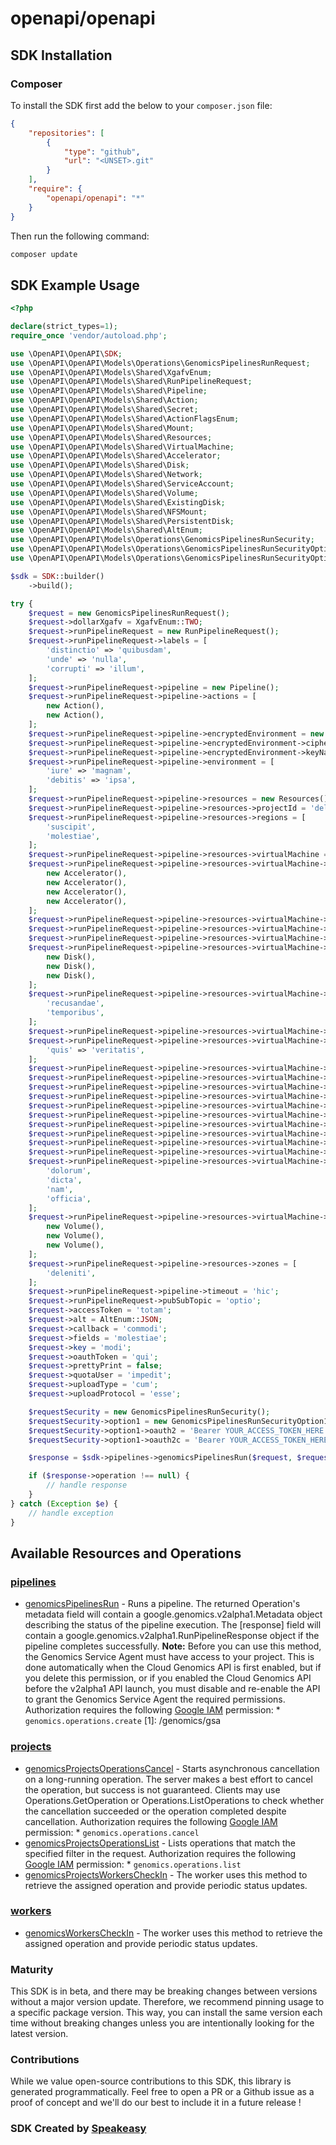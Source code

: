 # openapi/openapi

<!-- Start SDK Installation -->
## SDK Installation

### Composer

To install the SDK first add the below to your `composer.json` file:

```json
{
    "repositories": [
        {
            "type": "github",
            "url": "<UNSET>.git"
        }
    ],
    "require": {
        "openapi/openapi": "*"
    }
}
```

Then run the following command:

```bash
composer update
```
<!-- End SDK Installation -->

## SDK Example Usage
<!-- Start SDK Example Usage -->
```php
<?php

declare(strict_types=1);
require_once 'vendor/autoload.php';

use \OpenAPI\OpenAPI\SDK;
use \OpenAPI\OpenAPI\Models\Operations\GenomicsPipelinesRunRequest;
use \OpenAPI\OpenAPI\Models\Shared\XgafvEnum;
use \OpenAPI\OpenAPI\Models\Shared\RunPipelineRequest;
use \OpenAPI\OpenAPI\Models\Shared\Pipeline;
use \OpenAPI\OpenAPI\Models\Shared\Action;
use \OpenAPI\OpenAPI\Models\Shared\Secret;
use \OpenAPI\OpenAPI\Models\Shared\ActionFlagsEnum;
use \OpenAPI\OpenAPI\Models\Shared\Mount;
use \OpenAPI\OpenAPI\Models\Shared\Resources;
use \OpenAPI\OpenAPI\Models\Shared\VirtualMachine;
use \OpenAPI\OpenAPI\Models\Shared\Accelerator;
use \OpenAPI\OpenAPI\Models\Shared\Disk;
use \OpenAPI\OpenAPI\Models\Shared\Network;
use \OpenAPI\OpenAPI\Models\Shared\ServiceAccount;
use \OpenAPI\OpenAPI\Models\Shared\Volume;
use \OpenAPI\OpenAPI\Models\Shared\ExistingDisk;
use \OpenAPI\OpenAPI\Models\Shared\NFSMount;
use \OpenAPI\OpenAPI\Models\Shared\PersistentDisk;
use \OpenAPI\OpenAPI\Models\Shared\AltEnum;
use \OpenAPI\OpenAPI\Models\Operations\GenomicsPipelinesRunSecurity;
use \OpenAPI\OpenAPI\Models\Operations\GenomicsPipelinesRunSecurityOption1;
use \OpenAPI\OpenAPI\Models\Operations\GenomicsPipelinesRunSecurityOption2;

$sdk = SDK::builder()
    ->build();

try {
    $request = new GenomicsPipelinesRunRequest();
    $request->dollarXgafv = XgafvEnum::TWO;
    $request->runPipelineRequest = new RunPipelineRequest();
    $request->runPipelineRequest->labels = [
        'distinctio' => 'quibusdam',
        'unde' => 'nulla',
        'corrupti' => 'illum',
    ];
    $request->runPipelineRequest->pipeline = new Pipeline();
    $request->runPipelineRequest->pipeline->actions = [
        new Action(),
        new Action(),
    ];
    $request->runPipelineRequest->pipeline->encryptedEnvironment = new Secret();
    $request->runPipelineRequest->pipeline->encryptedEnvironment->cipherText = 'error';
    $request->runPipelineRequest->pipeline->encryptedEnvironment->keyName = 'deserunt';
    $request->runPipelineRequest->pipeline->environment = [
        'iure' => 'magnam',
        'debitis' => 'ipsa',
    ];
    $request->runPipelineRequest->pipeline->resources = new Resources();
    $request->runPipelineRequest->pipeline->resources->projectId = 'delectus';
    $request->runPipelineRequest->pipeline->resources->regions = [
        'suscipit',
        'molestiae',
    ];
    $request->runPipelineRequest->pipeline->resources->virtualMachine = new VirtualMachine();
    $request->runPipelineRequest->pipeline->resources->virtualMachine->accelerators = [
        new Accelerator(),
        new Accelerator(),
        new Accelerator(),
        new Accelerator(),
    ];
    $request->runPipelineRequest->pipeline->resources->virtualMachine->bootDiskSizeGb = 812169;
    $request->runPipelineRequest->pipeline->resources->virtualMachine->bootImage = 'voluptatum';
    $request->runPipelineRequest->pipeline->resources->virtualMachine->cpuPlatform = 'iusto';
    $request->runPipelineRequest->pipeline->resources->virtualMachine->disks = [
        new Disk(),
        new Disk(),
        new Disk(),
    ];
    $request->runPipelineRequest->pipeline->resources->virtualMachine->dockerCacheImages = [
        'recusandae',
        'temporibus',
    ];
    $request->runPipelineRequest->pipeline->resources->virtualMachine->enableStackdriverMonitoring = false;
    $request->runPipelineRequest->pipeline->resources->virtualMachine->labels = [
        'quis' => 'veritatis',
    ];
    $request->runPipelineRequest->pipeline->resources->virtualMachine->machineType = 'deserunt';
    $request->runPipelineRequest->pipeline->resources->virtualMachine->network = new Network();
    $request->runPipelineRequest->pipeline->resources->virtualMachine->network->name = 'Roberta Sipes';
    $request->runPipelineRequest->pipeline->resources->virtualMachine->network->subnetwork = 'odit';
    $request->runPipelineRequest->pipeline->resources->virtualMachine->network->usePrivateAddress = false;
    $request->runPipelineRequest->pipeline->resources->virtualMachine->nvidiaDriverVersion = 'at';
    $request->runPipelineRequest->pipeline->resources->virtualMachine->preemptible = false;
    $request->runPipelineRequest->pipeline->resources->virtualMachine->reservation = 'at';
    $request->runPipelineRequest->pipeline->resources->virtualMachine->serviceAccount = new ServiceAccount();
    $request->runPipelineRequest->pipeline->resources->virtualMachine->serviceAccount->email = 'Jaren.Schmidt52@hotmail.com';
    $request->runPipelineRequest->pipeline->resources->virtualMachine->serviceAccount->scopes = [
        'dolorum',
        'dicta',
        'nam',
        'officia',
    ];
    $request->runPipelineRequest->pipeline->resources->virtualMachine->volumes = [
        new Volume(),
        new Volume(),
        new Volume(),
    ];
    $request->runPipelineRequest->pipeline->resources->zones = [
        'deleniti',
    ];
    $request->runPipelineRequest->pipeline->timeout = 'hic';
    $request->runPipelineRequest->pubSubTopic = 'optio';
    $request->accessToken = 'totam';
    $request->alt = AltEnum::JSON;
    $request->callback = 'commodi';
    $request->fields = 'molestiae';
    $request->key = 'modi';
    $request->oauthToken = 'qui';
    $request->prettyPrint = false;
    $request->quotaUser = 'impedit';
    $request->uploadType = 'cum';
    $request->uploadProtocol = 'esse';

    $requestSecurity = new GenomicsPipelinesRunSecurity();
    $requestSecurity->option1 = new GenomicsPipelinesRunSecurityOption1();
    $requestSecurity->option1->oauth2 = 'Bearer YOUR_ACCESS_TOKEN_HERE';
    $requestSecurity->option1->oauth2c = 'Bearer YOUR_ACCESS_TOKEN_HERE';

    $response = $sdk->pipelines->genomicsPipelinesRun($request, $requestSecurity);

    if ($response->operation !== null) {
        // handle response
    }
} catch (Exception $e) {
    // handle exception
}
```
<!-- End SDK Example Usage -->

<!-- Start SDK Available Operations -->
## Available Resources and Operations


### [pipelines](docs/pipelines/README.md)

* [genomicsPipelinesRun](docs/pipelines/README.md#genomicspipelinesrun) - Runs a pipeline. The returned Operation's metadata field will contain a google.genomics.v2alpha1.Metadata object describing the status of the pipeline execution. The [response] field will contain a google.genomics.v2alpha1.RunPipelineResponse object if the pipeline completes successfully. **Note:** Before you can use this method, the Genomics Service Agent must have access to your project. This is done automatically when the Cloud Genomics API is first enabled, but if you delete this permission, or if you enabled the Cloud Genomics API before the v2alpha1 API launch, you must disable and re-enable the API to grant the Genomics Service Agent the required permissions. Authorization requires the following [Google IAM](https://cloud.google.com/iam/) permission: * `genomics.operations.create` [1]: /genomics/gsa

### [projects](docs/projects/README.md)

* [genomicsProjectsOperationsCancel](docs/projects/README.md#genomicsprojectsoperationscancel) - Starts asynchronous cancellation on a long-running operation. The server makes a best effort to cancel the operation, but success is not guaranteed. Clients may use Operations.GetOperation or Operations.ListOperations to check whether the cancellation succeeded or the operation completed despite cancellation. Authorization requires the following [Google IAM](https://cloud.google.com/iam) permission: * `genomics.operations.cancel`
* [genomicsProjectsOperationsList](docs/projects/README.md#genomicsprojectsoperationslist) - Lists operations that match the specified filter in the request. Authorization requires the following [Google IAM](https://cloud.google.com/iam) permission: * `genomics.operations.list`
* [genomicsProjectsWorkersCheckIn](docs/projects/README.md#genomicsprojectsworkerscheckin) - The worker uses this method to retrieve the assigned operation and provide periodic status updates.

### [workers](docs/workers/README.md)

* [genomicsWorkersCheckIn](docs/workers/README.md#genomicsworkerscheckin) - The worker uses this method to retrieve the assigned operation and provide periodic status updates.
<!-- End SDK Available Operations -->

### Maturity

This SDK is in beta, and there may be breaking changes between versions without a major version update. Therefore, we recommend pinning usage
to a specific package version. This way, you can install the same version each time without breaking changes unless you are intentionally
looking for the latest version.

### Contributions

While we value open-source contributions to this SDK, this library is generated programmatically.
Feel free to open a PR or a Github issue as a proof of concept and we'll do our best to include it in a future release !

### SDK Created by [Speakeasy](https://docs.speakeasyapi.dev/docs/using-speakeasy/client-sdks)
